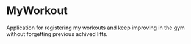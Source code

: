# MyWorkout
Application for registering my workouts and keep improving in the gym without forgetting previous achived lifts.
